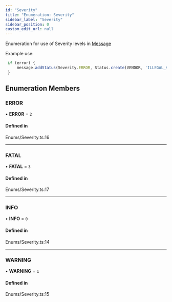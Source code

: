 ```yaml
---
id: "Severity"
title: "Enumeration: Severity"
sidebar_label: "Severity"
sidebar_position: 0
custom_edit_url: null
---
```


Enumeration for use of Severity levels in [Message](../Classes/Message)

Example use:
```js
 if (error) {
     message.addStatus(Severity.ERROR, Status.create(VENDOR, 'ILLEGAL_VALUE', valueString));
 }
```

## Enumeration Members

### ERROR

• **ERROR** = ``2``

#### Defined in

Enums/Severity.ts:16

___

### FATAL

• **FATAL** = ``3``

#### Defined in

Enums/Severity.ts:17

___

### INFO

• **INFO** = ``0``

#### Defined in

Enums/Severity.ts:14

___

### WARNING

• **WARNING** = ``1``

#### Defined in

Enums/Severity.ts:15
